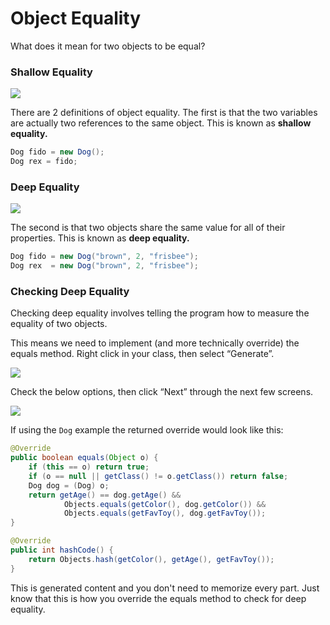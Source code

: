 # Object Equality

What does it mean for two objects to be equal?

### Shallow Equality

![](../../../.gitbook/assets/image%20%2847%29.png)

There are 2 definitions of object equality. The first is that the two variables are actually two references to the same object. This is known as **shallow equality.**

```java
Dog fido = new Dog();
Dog rex = fido;
```

### **Deep Equality**

![](../../../.gitbook/assets/image%20%281%29.png)

The second is that two objects share the same value for all of their properties. This is known as **deep equality.** 

```java
Dog fido = new Dog("brown", 2, "frisbee");
Dog rex  = new Dog("brown", 2, "frisbee");
```

### **Checking Deep Equality**

Checking deep equality involves telling the program how to measure the equality of two objects. 

This means we need to implement \(and more technically override\) the equals method. Right click in your class, then select “Generate”.

![](../../../.gitbook/assets/image%20%2840%29.png)

Check the below options, then click “Next” through the next few screens.

![](../../../.gitbook/assets/image%20%28104%29.png)

If using the `Dog` example the returned override would look like this:

```java
@Override
public boolean equals(Object o) {
    if (this == o) return true;
    if (o == null || getClass() != o.getClass()) return false;
    Dog dog = (Dog) o;
    return getAge() == dog.getAge() &&
            Objects.equals(getColor(), dog.getColor()) &&
            Objects.equals(getFavToy(), dog.getFavToy());
}

@Override
public int hashCode() {
    return Objects.hash(getColor(), getAge(), getFavToy());
}
```

This is generated content and you don't need to memorize every part. Just know that this is how you override the equals method to check for deep equality.

